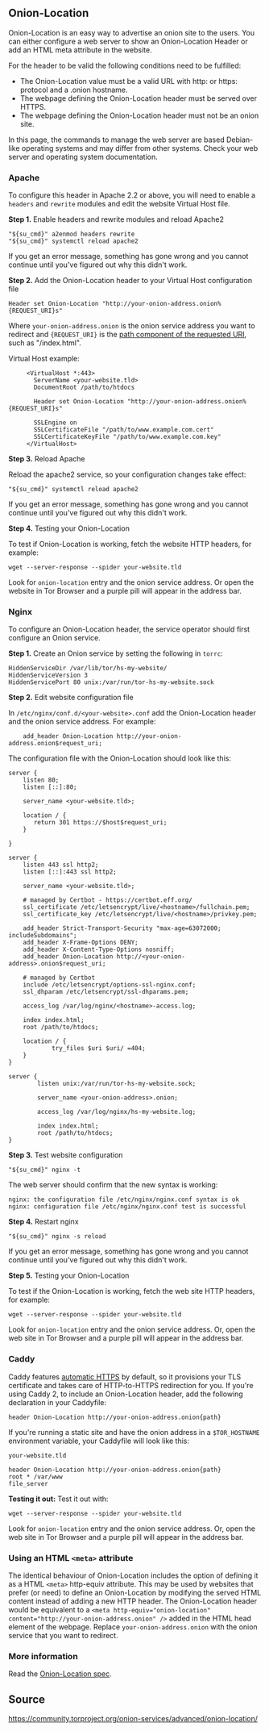 ## Onion-Location

Onion-Location is an easy way to advertise an onion site to the users.
You can either configure a web server to show an Onion-Location Header or add an HTML meta attribute in the website.

For the header to be valid the following conditions need to be fulfilled:

 * The Onion-Location value must be a valid URL with http: or https: protocol and a .onion hostname.
 * The webpage defining the Onion-Location header must be served over HTTPS.
 * The webpage defining the Onion-Location header must not be an onion site.

In this page, the commands to manage the web server are based Debian-like operating systems and may differ from other systems.
Check your web server and operating system documentation.

### Apache

To configure this header in Apache 2.2 or above, you will need to enable a `headers` and `rewrite` modules and edit the website Virtual Host file.

**Step 1.** Enable headers and rewrite modules and reload Apache2

```
"${su_cmd}" a2enmod headers rewrite
"${su_cmd}" systemctl reload apache2
```

If you get an error message, something has gone wrong and you cannot continue until you've figured out why this didn't work.

**Step 2.** Add the Onion-Location header to your Virtual Host configuration file

```
Header set Onion-Location "http://your-onion-address.onion%{REQUEST_URI}s"
```

Where `your-onion-address.onion` is the onion service address you want to redirect and `{REQUEST_URI}` is the [path component of the requested URI](https://httpd.apache.org/docs/2.4/mod/mod_rewrite.html), such as "/index.html".

Virtual Host example:

```
     <VirtualHost *:443>
       ServerName <your-website.tld>
       DocumentRoot /path/to/htdocs

       Header set Onion-Location "http://your-onion-address.onion%{REQUEST_URI}s"

       SSLEngine on
       SSLCertificateFile "/path/to/www.example.com.cert"
       SSLCertificateKeyFile "/path/to/www.example.com.key"
     </VirtualHost>
```

**Step 3.** Reload Apache

Reload the apache2 service, so your configuration changes take effect:
```
"${su_cmd}" systemctl reload apache2
```

If you get an error message, something has gone wrong and you cannot continue until you've figured out why this didn't work.

**Step 4.** Testing your Onion-Location

To test if Onion-Location is working, fetch the website HTTP headers, for example:

```
wget --server-response --spider your-website.tld
```

Look for `onion-location` entry and the onion service address.
Or open the website in Tor Browser and a purple pill will appear in the address bar.

### Nginx

To configure an Onion-Location header, the service operator should first configure an Onion service.

**Step 1.** Create an Onion service by setting the following in `torrc`:

```
HiddenServiceDir /var/lib/tor/hs-my-website/
HiddenServiceVersion 3
HiddenServicePort 80 unix:/var/run/tor-hs-my-website.sock
```

**Step 2.** Edit website configuration file

In `/etc/nginx/conf.d/<your-website>.conf` add the Onion-Location header and the onion service address.
For example:

```
    add_header Onion-Location http://your-onion-address.onion$request_uri;
```


The configuration file with the Onion-Location should look like this:

```
server {
    listen 80;
    listen [::]:80;

    server_name <your-website.tld>;

    location / {
       return 301 https://$host$request_uri;
    }

}

server {
    listen 443 ssl http2;
    listen [::]:443 ssl http2;

    server_name <your-website.tld>;

    # managed by Certbot - https://certbot.eff.org/
    ssl_certificate /etc/letsencrypt/live/<hostname>/fullchain.pem;
    ssl_certificate_key /etc/letsencrypt/live/<hostname>/privkey.pem;

    add_header Strict-Transport-Security "max-age=63072000; includeSubdomains";
    add_header X-Frame-Options DENY;
    add_header X-Content-Type-Options nosniff;
    add_header Onion-Location http://<your-onion-address>.onion$request_uri;

    # managed by Certbot
    include /etc/letsencrypt/options-ssl-nginx.conf;
    ssl_dhparam /etc/letsencrypt/ssl-dhparams.pem;

    access_log /var/log/nginx/<hostname>-access.log;

    index index.html;
    root /path/to/htdocs;

    location / {
            try_files $uri $uri/ =404;
    }
}

server {
        listen unix:/var/run/tor-hs-my-website.sock;

        server_name <your-onion-address>.onion;

        access_log /var/log/nginx/hs-my-website.log;

        index index.html;
        root /path/to/htdocs;
}
```

**Step 3.** Test website configuration

```
"${su_cmd}" nginx -t
```

The web server should confirm that the new syntax is working:

```
nginx: the configuration file /etc/nginx/nginx.conf syntax is ok
nginx: configuration file /etc/nginx/nginx.conf test is successful
```

**Step 4.** Restart nginx

```
"${su_cmd}" nginx -s reload
```

If you get an error message, something has gone wrong and you cannot continue until you've figured out why this didn't work.

**Step 5.** Testing your Onion-Location

To test if the Onion-Location is working, fetch the web site HTTP headers, for example:

```
wget --server-response --spider your-website.tld
```

Look for `onion-location` entry and the onion service address.
Or, open the web site in Tor Browser and a purple pill will appear in the address bar.

### Caddy

Caddy features [automatic HTTPS](https://caddyserver.com/docs/automatic-https) by default, so it provisions your TLS certificate and takes care of HTTP-to-HTTPS redirection for you.
If you're using Caddy 2, to include an Onion-Location header, add the following declaration in your Caddyfile:

```
header Onion-Location http://your-onion-address.onion{path}
```

If you're running a static site and have the onion address in a `$TOR_HOSTNAME` environment variable, your Caddyfile will look like this:

```
your-website.tld

header Onion-Location http://your-onion-address.onion{path}
root * /var/www
file_server
```

**Testing it out:** Test it out with:

```
wget --server-response --spider your-website.tld
```

Look for `onion-location` entry and the onion service address.
Or, open the web site in Tor Browser and a purple pill will appear in the address bar.

### Using an HTML `<meta>` attribute

The identical behaviour of Onion-Location includes the option of defining it as a HTML `<meta>` http-equiv attribute.
This may be used by websites that prefer (or need) to define an Onion-Location by modifying the served HTML content instead of adding a new HTTP header.
The Onion-Location header would be equivalent to a `<meta http-equiv="onion-location" content="http://your-onion-address.onion" />` added in the HTML head element of the webpage. Replace `your-onion-address.onion` with the onion service that you want to redirect.

### More information

Read the [Onion-Location spec](https://gitweb.torproject.org/tor-browser-spec.git/tree/proposals/100-onion-location-header.txt).

## Source

https://community.torproject.org/onion-services/advanced/onion-location/
